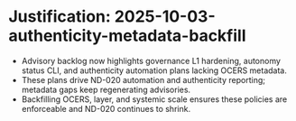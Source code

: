 # Justification: 2025-10-03-authenticity-metadata-backfill

- Advisory backlog now highlights governance L1 hardening, autonomy status CLI, and authenticity automation plans lacking OCERS metadata.
- These plans drive ND-020 automation and authenticity reporting; metadata gaps keep regenerating advisories.
- Backfilling OCERS, layer, and systemic scale ensures these policies are enforceable and ND-020 continues to shrink.
